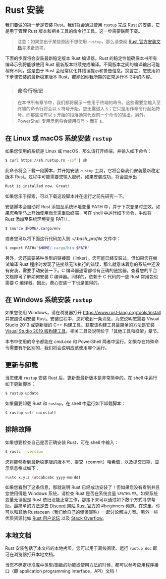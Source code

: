# Rust 安装

我们要做的第一步是安装 Rust。我们将会通过使用 `rustup` 完成 Rust 的安装，它是用于管理 Rust 版本和相关工具的命令行工具。这一步需要联网下载。

> 注意：如果您出于某些原因不想使用 `rustup`，那么请查阅 [Rust 官方安装文档](https://www.rust-lang.org/tools/install)寻求备选项。

下面的步骤将会安装最新稳定版本 Rust 编译器。Rust 的稳定性能确保本书所有编译示例将能够使用 Rust 最新版本继续完成编译。不同版本之间的编译输出可能稍有不同，这是由于 Rust 会经常优化其错误提示和警告信息。换言之，您使用如下步骤安装的最新稳定版本 Rust，都能如你我所期的正常运行本书中的内容。

> ### 命令行标记

> 在本书所有章节中，我们都将展示一些用于终端的命令。这些需要您输入至终端的命令行将会以 `$` 符号开始。您无需键入 `$`；它只是用作命令行起始符号。而那些没有以 `$` 开始的段落通常代表前一个命令的输出。另外，PowerShell 专用示例将会使用符号 `>` 而非 `$`。

## 在 Linux 或 macOS 系统安装 `rustup`

如果您使用的系统是 Linux 或 macOS，那么请打开终端，并输入如下命令：

```sh
$ curl https://sh.rustup.rs -sSf | sh
```

此命令将会下载一段脚本，并开始安装 `rustup` 工具，它将会帮我们安装最新稳定版本 Rust。过程中可能需要您输入密码。如果安装成功，将会显示出：

```sh
Rust is installed now. Great!
```

如果您乐于探索，可以下载这段脚本并在运行之前先研究一下。

安装脚本会自动将 Rust 添加至系统环境变量 PATH 中，并于下次登录时生效。如果您希望马上开始使用而无需重启终端，可在 shell 中运行如下命令，手动将 Rust 添加至系统环境变量 PATH：

```sh
$ source $HOME/.cargo/env
```

或者您可以将下面这行代码加入到 *~/.bash_profile* 文件中：

```sh
$ export PATH="$HOME/.cargo/bin:$PATH"
```

另外，您还需要某种类型的链接器（linker）。您可能已经安装过，但如果您在尝试编译 Rust 程序时发现了链接器无法执行的错误，那么就意味着您的系统中还没有安装，需要手动安装一下。C 编译器通常都带有正确的链接器。查看您的平台文档即可了解如何安装 C 编译器。同样的，依赖于 C 代码的一些 Rust 常用包也需要 C 编译器。因此，费心安装一下也是值得的。

## 在 Windows 系统安装 `rustup`

如果您使用 Windows，请在浏览器打开 https://www.rust-lang.org/tools/install 并按照说明安装 Rust。安装过程中，您将收到一条消息，为您说明您需要 Visual Studio 2013 或更新版的 C++ 构建工具。获取该构建工具最简单的方法是安装 [Visual Studio 2019 版构建工具](https://www.visualstudio.com/downloads/#build-tools-for-visual-studio-2019)。相关工具及说明位于「其他工具和框架」章节。

本书中使用的命令都能在 *cmd.exe* 和 PowerShell 两者中运行。如果存在特殊命令需要有所区别的，我们将会说明应该使用哪个运行。

## 更新与卸载

当您使用 `rustup` 安装 Rust 后，更新至最新版本是非常简单的。在 shell 中运行如下更新脚本：

```sh
$ rustup update
```

如果需要卸载 Rust 和 `rustup`，在 shell 中运行如下卸载脚本：

```sh
$ rustup self uninstall
```

## 排除故障

如果想要检查自己是否正确安装 Rust，可在 shell 中输入：

```sh
$ rustc --version
```

您将能够看到最新稳定版的版本号、提交（commit）哈希值，以及提交日期，显示信息格式如下：

```sh
rustc x.y.z (abcabcabc yyyy-mm-dd)
```

如果您看到了这条信息，那就说明 Rust 已经成功安装了！但如果您没有看到并且您使用得是 Windows 系统，请检查 Rust 是否在系统变量 `%PATH%` 中。如果系统变量无误但是 Rust 依旧没能正常工作，那接下来可以通过如下数个方式寻求帮助。最简单的方法是去 [Discord 网站 Rust 官方](https://discordapp.com/invite/rust-lang)的 #beginners 频道。在这里，你可以和其他 Rustacean（我们给自己的傻傻昵称）一起讨论解决方案。另外一些优质资源比如 [Rust 用户论坛](https://users.rust-lang.org) 以及 [Stack Overflow](https://stackoverflow.com/questions/tagged/rust)。

## 本地文档

Rust 安装包括了本文档的本地拷贝，您可以用于离线阅读。运行 `rustup doc` 即可在浏览器打开本地文档。

当您不确定标准库中类型/函数的功能或使用方法的时候，都可以参考应用程序接口（即 application programming interface，API）文档！
